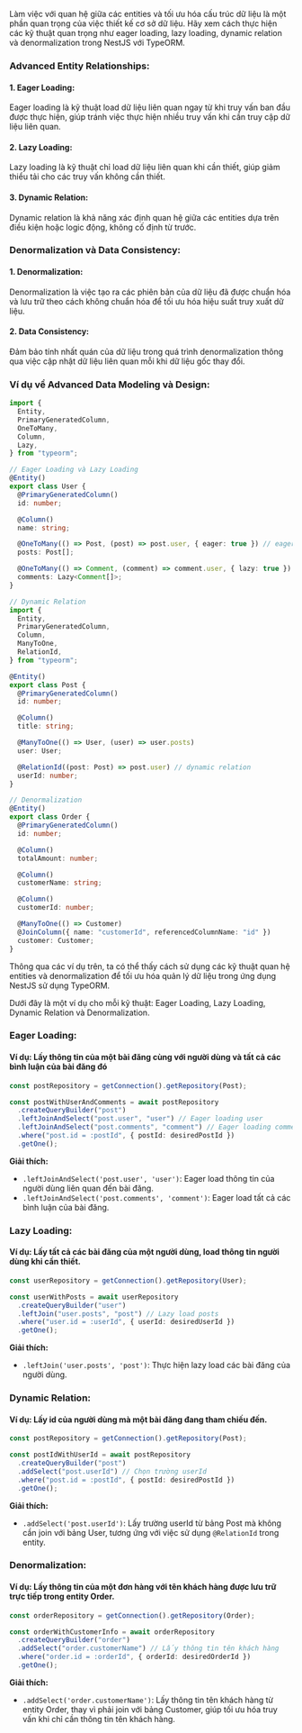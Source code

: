 Làm việc với quan hệ giữa các entities và tối ưu hóa cấu trúc dữ liệu là một phần quan trọng của việc thiết kế cơ sở dữ liệu. Hãy xem cách thực hiện các kỹ thuật quan trọng như eager loading, lazy loading, dynamic relation và denormalization trong NestJS với TypeORM.

### Advanced Entity Relationships:

#### 1. Eager Loading:

Eager loading là kỹ thuật load dữ liệu liên quan ngay từ khi truy vấn ban đầu được thực hiện, giúp tránh việc thực hiện nhiều truy vấn khi cần truy cập dữ liệu liên quan.

#### 2. Lazy Loading:

Lazy loading là kỹ thuật chỉ load dữ liệu liên quan khi cần thiết, giúp giảm thiểu tải cho các truy vấn không cần thiết.

#### 3. Dynamic Relation:

Dynamic relation là khả năng xác định quan hệ giữa các entities dựa trên điều kiện hoặc logic động, không cố định từ trước.

### Denormalization và Data Consistency:

#### 1. Denormalization:

Denormalization là việc tạo ra các phiên bản của dữ liệu đã được chuẩn hóa và lưu trữ theo cách không chuẩn hóa để tối ưu hóa hiệu suất truy xuất dữ liệu.

#### 2. Data Consistency:

Đảm bảo tính nhất quán của dữ liệu trong quá trình denormalization thông qua việc cập nhật dữ liệu liên quan mỗi khi dữ liệu gốc thay đổi.

### Ví dụ về Advanced Data Modeling và Design:

```typescript
import {
  Entity,
  PrimaryGeneratedColumn,
  OneToMany,
  Column,
  Lazy,
} from "typeorm";

// Eager Loading và Lazy Loading
@Entity()
export class User {
  @PrimaryGeneratedColumn()
  id: number;

  @Column()
  name: string;

  @OneToMany(() => Post, (post) => post.user, { eager: true }) // eager loading
  posts: Post[];

  @OneToMany(() => Comment, (comment) => comment.user, { lazy: true }) // lazy loading
  comments: Lazy<Comment[]>;
}

// Dynamic Relation
import {
  Entity,
  PrimaryGeneratedColumn,
  Column,
  ManyToOne,
  RelationId,
} from "typeorm";

@Entity()
export class Post {
  @PrimaryGeneratedColumn()
  id: number;

  @Column()
  title: string;

  @ManyToOne(() => User, (user) => user.posts)
  user: User;

  @RelationId((post: Post) => post.user) // dynamic relation
  userId: number;
}

// Denormalization
@Entity()
export class Order {
  @PrimaryGeneratedColumn()
  id: number;

  @Column()
  totalAmount: number;

  @Column()
  customerName: string;

  @Column()
  customerId: number;

  @ManyToOne(() => Customer)
  @JoinColumn({ name: "customerId", referencedColumnName: "id" })
  customer: Customer;
}
```

Thông qua các ví dụ trên, ta có thể thấy cách sử dụng các kỹ thuật quan hệ entities và denormalization để tối ưu hóa quản lý dữ liệu trong ứng dụng NestJS sử dụng TypeORM.

Dưới đây là một ví dụ cho mỗi kỹ thuật: Eager Loading, Lazy Loading, Dynamic Relation và Denormalization.

### Eager Loading:

#### Ví dụ: Lấy thông tin của một bài đăng cùng với người dùng và tất cả các bình luận của bài đăng đó

```typescript
const postRepository = getConnection().getRepository(Post);

const postWithUserAndComments = await postRepository
  .createQueryBuilder("post")
  .leftJoinAndSelect("post.user", "user") // Eager loading user
  .leftJoinAndSelect("post.comments", "comment") // Eager loading comments
  .where("post.id = :postId", { postId: desiredPostId })
  .getOne();
```

**Giải thích:**

- `.leftJoinAndSelect('post.user', 'user')`: Eager load thông tin của người dùng liên quan đến bài đăng.
- `.leftJoinAndSelect('post.comments', 'comment')`: Eager load tất cả các bình luận của bài đăng.

### Lazy Loading:

#### Ví dụ: Lấy tất cả các bài đăng của một người dùng, load thông tin người dùng khi cần thiết.

```typescript
const userRepository = getConnection().getRepository(User);

const userWithPosts = await userRepository
  .createQueryBuilder("user")
  .leftJoin("user.posts", "post") // Lazy load posts
  .where("user.id = :userId", { userId: desiredUserId })
  .getOne();
```

**Giải thích:**

- `.leftJoin('user.posts', 'post')`: Thực hiện lazy load các bài đăng của người dùng.

### Dynamic Relation:

#### Ví dụ: Lấy id của người dùng mà một bài đăng đang tham chiếu đến.

```typescript
const postRepository = getConnection().getRepository(Post);

const postIdWithUserId = await postRepository
  .createQueryBuilder("post")
  .addSelect("post.userId") // Chọn trường userId
  .where("post.id = :postId", { postId: desiredPostId })
  .getOne();
```

**Giải thích:**

- `.addSelect('post.userId')`: Lấy trường userId từ bảng Post mà không cần join với bảng User, tương ứng với việc sử dụng `@RelationId` trong entity.

### Denormalization:

#### Ví dụ: Lấy thông tin của một đơn hàng với tên khách hàng được lưu trữ trực tiếp trong entity Order.

```typescript
const orderRepository = getConnection().getRepository(Order);

const orderWithCustomerInfo = await orderRepository
  .createQueryBuilder("order")
  .addSelect("order.customerName") // Lấy thông tin tên khách hàng
  .where("order.id = :orderId", { orderId: desiredOrderId })
  .getOne();
```

**Giải thích:**

- `.addSelect('order.customerName')`: Lấy thông tin tên khách hàng từ entity Order, thay vì phải join với bảng Customer, giúp tối ưu hóa truy vấn khi chỉ cần thông tin tên khách hàng.
